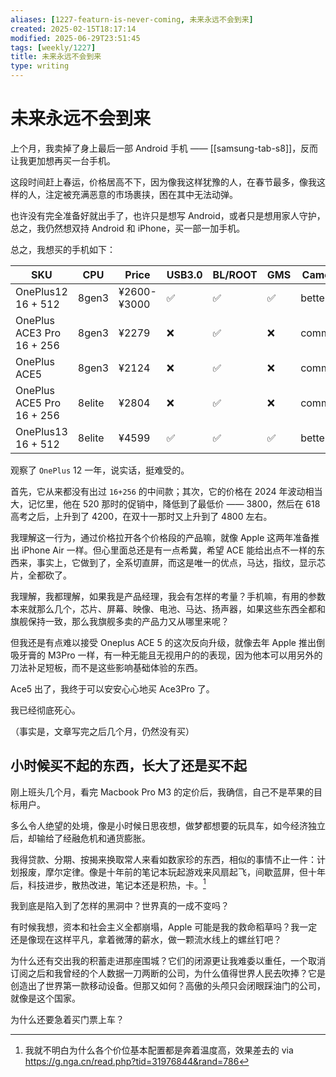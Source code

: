 ```yaml
---
aliases: [1227-featurn-is-never-coming, 未来永远不会到来]
created: 2025-02-15T18:17:14
modified: 2025-06-29T23:51:45
tags: [weekly/1227]
title: 未来永远不会到来
type: writing
---
```


# 未来永远不会到来

上个月，我卖掉了身上最后一部 Android 手机 —— [[samsung-tab-s8]]，反而让我更加想再买一台手机。

这段时间赶上春运，价格居高不下，因为像我这样犹豫的人，在春节最多，像我这样的人，注定被充满恶意的市场裹挟，困在其中无法动弹。

也许没有完全准备好就出手了，也许只是想写 Android，或者只是想用家人守护，总之，我仍然想双持 Android 和 iPhone，买一部一加手机。

总之，我想买的手机如下：

| SKU                              | CPU    | Price       | USB3.0 | BL/ROOT | GMS | Camera |
| -------------------------------- | ------ | ----------- | ------ | ------- | --- | ------ |
| OnePlus12<br>16 + 512            | 8gen3  | ¥2600-¥3000 | ✅      | ✅       | ✅   | better |
| OnePlus ACE3 Pro<br>16 + 256<br> | 8gen3  | ¥2279       | ❌      | ✅       | ❌   | common |
| OnePlus ACE5                     | 8gen3  | ¥2124       | ❌      | ✅       | ❌   | common |
| OnePlus ACE5 Pro<br>16 + 256     | 8elite | ¥2804       | ❌      | ✅       | ❌   | common |
| OnePlus13<br>16 + 512            | 8elite | ¥4599       | ✅      | ✅       | ✅   | better |

观察了 `OnePlus` 12 一年，说实话，挺难受的。

首先，它从来都没有出过 `16+256` 的中间款；其次，它的价格在 2024 年波动相当大，记忆里，他在 520 那时的促销中，降低到了最低价 —— 3800，然后在 618 高考之后，上升到了 4200，在双十一那时又上升到了 4800 左右。

我理解这一行为，通过价格拉开各个价格段的产品嘛，就像 Apple 这两年准备推出 iPhone Air 一样。但心里面总还是有一点希冀，希望 ACE 能给出点不一样的东西来，事实上，它做到了，全系切直屏，而这是唯一的优点，马达，指纹，显示芯片，全都砍了。

我理解，我都理解，如果我是产品经理，我会有怎样的考量？手机嘛，有用的参数本来就那么几个，芯片、屏幕、映像、电池、马达、扬声器，如果这些东西全都和旗舰保持一致，那么我旗舰多卖的产品力又从哪里来呢？

但我还是有点难以接受 Oneplus ACE 5 的这次反向升级，就像去年 Apple 推出倒吸牙膏的 M3Pro 一样，有一种无能且无视用户的的表现，因为他本可以用另外的刀法补足短板，而不是这些影响基础体验的东西。

Ace5 出了，我终于可以安安心心地买 Ace3Pro 了。

我已经彻底死心。

（事实是，文章写完之后几个月，仍然没有买）

## 小时候买不起的东西，长大了还是买不起

刚上班头几个月，看完 Macbook Pro M3 的定价后，我确信，自己不是苹果的目标用户。

多么令人绝望的处境，像是小时候日思夜想，做梦都想要的玩具车，如今经济独立后，却输给了经融危机和通货膨胀。

我得贷款、分期、按揭来换取常人来看如数家珍的东西，相似的事情不止一件：计划报废，摩尔定律。像是十年前的笔记本玩起游戏来风扇起飞，间歇蓝屏，但十年后，科技进步，散热改进，笔记本还是积热，卡。[^every_product_sucks]

我到底是陷入到了怎样的黑洞中？世界真的一成不变吗？

有时候我想，资本和社会主义全都崩塌，Apple 可能是我的救命稻草吗？我一定还是像现在这样平凡，拿着微薄的薪水，做一颗流水线上的螺丝钉吧？

为什么还有交出我的积蓄走进那座围城？它们的闭源更让我难委以重任，一个取消订阅之后和我曾经的个人数据一刀两断的公司，为什么值得世界人民去吹捧？它是创造出了世界第一款移动设备。但那又如何？高傲的头颅只会闭眼踩油门的公司，就像是这个国家。

为什么还要急着买门票上车？

[^every_product_sucks]: 我就不明白为什么各个价位基本配置都是奔着温度高，效果差去的 via https://g.nga.cn/read.php?tid=31976844&rand=786
